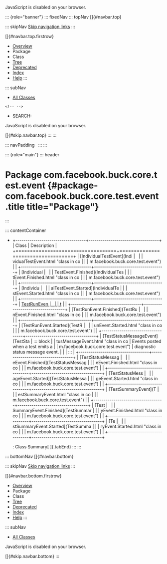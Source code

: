 <div>

JavaScript is disabled on your browser.

</div>

::: {role="banner"}
::: fixedNav
::: topNav
[]{#navbar.top}

::: skipNav
[Skip navigation links](#skip.navbar.top "Skip navigation links")
:::

[]{#navbar.top.firstrow}

-   [Overview](../../../../../../index.html)
-   Package
-   Class
-   [Tree](package-tree.html)
-   [Deprecated](../../../../../../deprecated-list.html)
-   [Index](../../../../../../index-all.html)
-   [Help](../../../../../../help-doc.html)
:::

::: subNav
-   [All Classes](../../../../../../allclasses.html)

```{=html}
<!-- -->
```
-   SEARCH:

<div>

<div>

JavaScript is disabled on your browser.

</div>

</div>

[]{#skip.navbar.top}
:::
:::

::: navPadding
 
:::
:::

::: {role="main"}
::: header
# Package com.facebook.buck.core.test.event {#package-com.facebook.buck.core.test.event .title title="Package"}
:::

::: contentContainer
-   +-----------------------------------+-----------------------------------+
    | Class                             | Description                       |
    +===================================+===================================+
    | [IndividualTestEvent](Indi        |                                   |
    | vidualTestEvent.html "class in co |                                   |
    | m.facebook.buck.core.test.event") |                                   |
    +-----------------------------------+-----------------------------------+
    | [Individual                       |                                   |
    | TestEvent.Finished](IndividualTes |                                   |
    | tEvent.Finished.html "class in co |                                   |
    | m.facebook.buck.core.test.event") |                                   |
    +-----------------------------------+-----------------------------------+
    | [Individu                         |                                   |
    | alTestEvent.Started](IndividualTe |                                   |
    | stEvent.Started.html "class in co |                                   |
    | m.facebook.buck.core.test.event") |                                   |
    +-----------------------------------+-----------------------------------+
    | [TestRunEven                      |                                   |
    | t](TestRunEvent.html "class in co |                                   |
    | m.facebook.buck.core.test.event") |                                   |
    +-----------------------------------+-----------------------------------+
    | [TestRunEvent.Finished](TestRu    |                                   |
    | nEvent.Finished.html "class in co |                                   |
    | m.facebook.buck.core.test.event") |                                   |
    +-----------------------------------+-----------------------------------+
    | [TestRunEvent.Started](TestR      |                                   |
    | unEvent.Started.html "class in co |                                   |
    | m.facebook.buck.core.test.event") |                                   |
    +-----------------------------------+-----------------------------------+
    | [TestStatusMessageEvent](TestSta  | ::: block                         |
    | tusMessageEvent.html "class in co | Events posted when a test emits a |
    | m.facebook.buck.core.test.event") | diagnostic status message event.  |
    |                                   | :::                               |
    +-----------------------------------+-----------------------------------+
    | [TestStatusMessag                 |                                   |
    | eEvent.Finished](TestStatusMessag |                                   |
    | eEvent.Finished.html "class in co |                                   |
    | m.facebook.buck.core.test.event") |                                   |
    +-----------------------------------+-----------------------------------+
    | [TestStatusMess                   |                                   |
    | ageEvent.Started](TestStatusMessa |                                   |
    | geEvent.Started.html "class in co |                                   |
    | m.facebook.buck.core.test.event") |                                   |
    +-----------------------------------+-----------------------------------+
    | [TestSummaryEvent](T              |                                   |
    | estSummaryEvent.html "class in co |                                   |
    | m.facebook.buck.core.test.event") |                                   |
    +-----------------------------------+-----------------------------------+
    | [Test                             |                                   |
    | SummaryEvent.Finished](TestSummar |                                   |
    | yEvent.Finished.html "class in co |                                   |
    | m.facebook.buck.core.test.event") |                                   |
    +-----------------------------------+-----------------------------------+
    | [Te                               |                                   |
    | stSummaryEvent.Started](TestSumma |                                   |
    | ryEvent.Started.html "class in co |                                   |
    | m.facebook.buck.core.test.event") |                                   |
    +-----------------------------------+-----------------------------------+

    : Class Summary[ ]{.tabEnd}
:::
:::

::: bottomNav
[]{#navbar.bottom}

::: skipNav
[Skip navigation links](#skip.navbar.bottom "Skip navigation links")
:::

[]{#navbar.bottom.firstrow}

-   [Overview](../../../../../../index.html)
-   Package
-   Class
-   [Tree](package-tree.html)
-   [Deprecated](../../../../../../deprecated-list.html)
-   [Index](../../../../../../index-all.html)
-   [Help](../../../../../../help-doc.html)
:::

::: subNav
-   [All Classes](../../../../../../allclasses.html)

<div>

<div>

JavaScript is disabled on your browser.

</div>

</div>

[]{#skip.navbar.bottom}
:::
